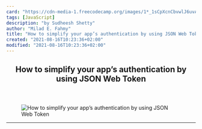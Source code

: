 ```yaml
---
card: "https://cdn-media-1.freecodecamp.org/images/1*_1sCpXcnCbvwlJ6uvAKIhw.png"
tags: [JavaScript]
description: "by Sudheesh Shetty"
author: "Milad E. Fahmy"
title: "How to simplify your app’s authentication by using JSON Web Token"
created: "2021-08-16T10:23:36+02:00"
modified: "2021-08-16T10:23:36+02:00"
---
```

<div class="site-wrapper">
<main id="site-main" class="site-main outer">
<div class="inner">
<article class="post-full post tag-javascript tag-web-development tag-programming tag-tech tag-startup ">
<header class="post-full-header">
<h1 class="post-full-title">How to simplify your app’s authentication by using JSON Web Token</h1>
</header>
<figure class="post-full-image">
<picture>
<source media="(max-width: 700px)" sizes="1px" srcset="data:image/gif;base64,R0lGODlhAQABAIAAAAAAAP///yH5BAEAAAAALAAAAAABAAEAAAIBRAA7 1w">
<source media="(min-width: 701px)" sizes="(max-width: 800px) 400px,
(max-width: 1170px) 700px,
1400px" srcset="https://cdn-media-1.freecodecamp.org/images/1*_1sCpXcnCbvwlJ6uvAKIhw.png 300w,
https://cdn-media-1.freecodecamp.org/images/1*_1sCpXcnCbvwlJ6uvAKIhw.png 600w,
https://cdn-media-1.freecodecamp.org/images/1*_1sCpXcnCbvwlJ6uvAKIhw.png 1000w,
https://cdn-media-1.freecodecamp.org/images/1*_1sCpXcnCbvwlJ6uvAKIhw.png 2000w">
<img onerror="this.style.display='none'" src="https://cdn-media-1.freecodecamp.org/images/1*_1sCpXcnCbvwlJ6uvAKIhw.png" alt="How to simplify your app’s authentication by using JSON Web Token">
</picture>
</figure>
<section class="post-full-content">
<div class="post-content medium-migrated-article">
</div>
<hr>
</section>
</article>
</div>
</main>
</div>
<!-- Google Tag Manager (noscript) -->
<!-- End Google Tag Manager (noscript) -->
